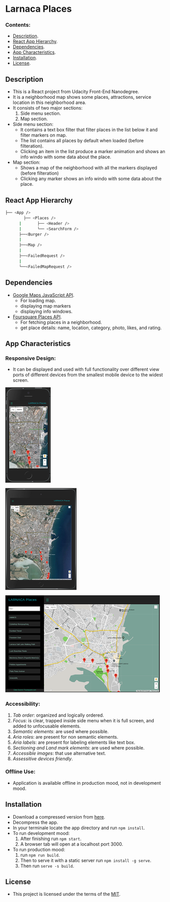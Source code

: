 # Larnaca Places


### Contents:

- [Description](#description).
- [React App Hierarchy](#react-app-hierarchy).
- [Dependencies](#dependencies).
- [App Characteristics](#app-characteristics).
- [Installation](#installation).
- [License](#license).


## Description

- This is a React project from Udacity Front-End Nanodegree.
- It is a neighborhood map shows some places, attractions, service location in this neighborhood area.
- It consists of two major sections:
  1. Side menu section.
  2. Map section.
- Side menu section:
  - It contains a text box filter that filter places in the list below it and filter markers on map.
  - The list contains all places by default when loaded (before filteration).
  - Clicking an item in the list produce a marker animation and shows an info windo with some data about the place.
- Map section:
  - Shows a map of the neighborhood with all the markers displayed (before filteration)
  - Clicking any marker shows an info windo with some data about the place.
  
  
## React App Hierarchy
  
  ```bash
├── <App />
        ├── <Places />
        |       ├── <Header />
        |       └── <SearchForm />
        ├──<Burger />
        |
        ├──<Map />
        |
        ├──<FailedRequest />
        |
        └──<FailedMapRequest />
```


## Dependencies

- [Google Maps JavaScript API](https://developers.google.com/maps/documentation/javascript/tutorial).
  - For loading map. 
  - displaying map markers
  - displaying info windows.
- [Foursquare Places API](https://developer.foursquare.com/places-api).
  - For fetching places in a neighborhood.
  - get place details: name, location, category, photo, likes, and rating.
  
  
## App Characteristics

### Responsive Design:

 - It can be displayed and used with full functionality over different view ports of different devices from the smallest mobile device to the widest screen.
 
 ![mobile view](https://github.com/Islam888/larnaca-places/blob/master/mobile-view2.png)
 
 ![ipad view](https://github.com/Islam888/larnaca-places/blob/master/mobile-view.png)
 
 ![Desktop view](https://github.com/Islam888/larnaca-places/blob/master/desktop.png)
 
 
### Accessibility:
  1. *Tab order*: organized and logically ordered.
  2. *Focus*: is clear, trapped inside side menu when it is full screen, and added to unfocusable elements.
  3. *Semantic elements*: are used where possible.
  4. *Aria roles*: are present for non semantic elements.
  5. *Aria labels*: are present for labeling elements like text box.
  6. *Sectioning and Land mark elements*: are used where possible.
  7. *Accessible images*: that use alternative text.
  8. *Assessitive devices friendly*.
  
### Offline Use:
 - Application is available offline in production mood, not in development mood.
 
 
## Installation
 
  - Download a compressed version from [here](https://github.com/Islam888/larnaca-places/archive/master.zip).
  - Decompress the app.
  - In your terminale locate the app directory and run `npm install`.
  - To run development mood:
    1. After finishing run `npm start`.
    2. A browser tab will open at a localhost port 3000.
  - To run production mood:
    1. run `npm run build`.
    2. Then to serve it with a static server run `npm install -g serve`.
    3. Then run `serve -s build`.

  
  
## License

- This project is licensed under the terms of the [MIT](https://github.com/Islam888/larnaca-places/blob/master/LICENSE.md).
 
